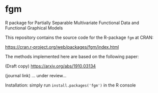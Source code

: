 # fgm
R package for Partially Separable Multivariate Functional Data and Functional Graphical Models

This repository contains the source code for the R-package `fgm` at CRAN: 

https://cran.r-project.org/web/packages/fgm/index.html

The methods implemented here are based on the following paper: 

(Draft copy) https://arxiv.org/abs/1910.03134

(journal link) ... under review...

Installation: simply run `install.packages('fgm')` in the R console
